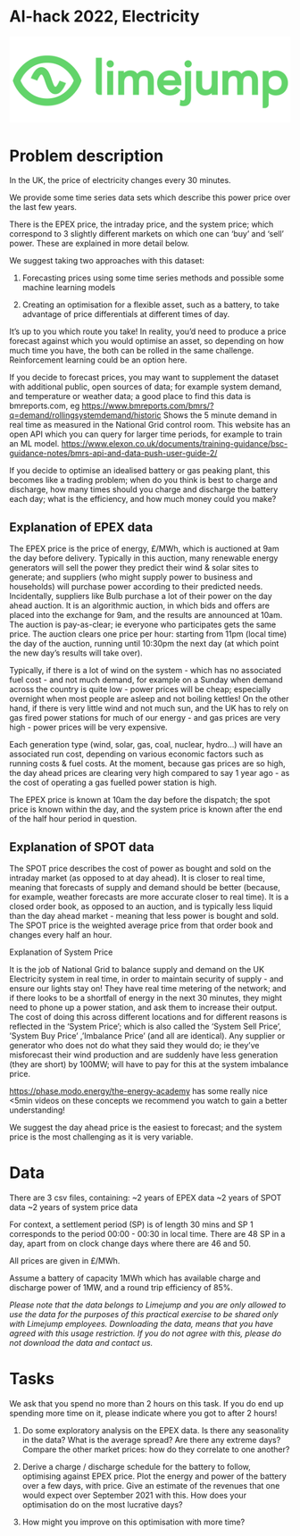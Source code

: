 # AI-hack 2022, Electricity

![alt](limejump-logo.png)


# Problem description


In the UK, the price of electricity changes every 30 minutes.

We provide some time series data sets which describe this power price over the last few years. 

There is the EPEX price, the intraday price, and the system price; which correspond to 3 slightly different markets on which one can ‘buy’ and ‘sell’ power. These are explained in more detail below.

We suggest taking two approaches with this dataset:
1)	Forecasting prices using some time series methods and possible some machine learning models

2)	Creating an optimisation for a flexible asset, such as a battery, to take advantage of price differentials at different times of day.

It’s up to you which route you take! In reality, you’d need to produce a price forecast against which you would optimise an asset, so depending on how much time you have, the both can be rolled in the same challenge. Reinforcement learning could be an option here.  

If you decide to forecast prices, you may want to supplement the dataset with additional public, open sources of data; for example system demand, and temperature or weather data; a good place to find this data is bmreports.com, eg 
https://www.bmreports.com/bmrs/?q=demand/rollingsystemdemand/historic
Shows the 5 minute demand in real time as measured in the National Grid control room. 
This website has an open API which you can query for larger time periods, for example to train an ML model.
https://www.elexon.co.uk/documents/training-guidance/bsc-guidance-notes/bmrs-api-and-data-push-user-guide-2/

If you decide to optimise an idealised battery or gas peaking plant, this becomes like a trading problem; when do you think is best to charge and discharge, how many times should you charge and discharge the battery each day; what is the efficiency, and how much money could you make?

## Explanation of EPEX data
The EPEX price is the price of energy, £/MWh, which is auctioned at 9am the day before delivery. Typically in this auction, many renewable energy generators will sell the power they predict their wind & solar sites to generate; and suppliers (who might supply power to business and households) will purchase power according to their predicted needs. Incidentally, suppliers like Bulb purchase a lot of their power on the day ahead auction. It is an algorithmic auction, in which bids and offers are placed into the exchange for 9am, and the results are announced at 10am. The auction is pay-as-clear; ie everyone who participates gets the same price. The auction clears one price per hour: starting from 11pm (local time) the day of the auction, running until 10:30pm the next day (at which point the new day’s results will take over). 

Typically, if there is a lot of wind on the system - which has no associated fuel cost - and not much demand, for example on a Sunday when demand across the country is quite low - power prices will be cheap; especially overnight when most people are asleep and not boiling kettles! On the other hand, if there is very little wind and not much sun, and the UK has to rely on gas fired power stations for much of our energy - and gas prices are very high - power prices will be very expensive.

Each generation type (wind, solar, gas, coal, nuclear, hydro…) will have an associated run cost, depending on various economic factors such as running costs & fuel costs. At the moment, because gas prices are so high, the day ahead prices are clearing very high compared to say 1 year ago - as the cost of operating a gas fuelled power station is high.

The EPEX price is known at 10am the day before the dispatch; the spot price is known within the day, and the system price is known after the end of the half hour period in question.

## Explanation of SPOT data

The SPOT price describes the cost of power as bought and sold on the intraday market (as opposed to at day ahead). It is closer to real time, meaning that forecasts of supply and demand should be better (because, for example, weather forecasts are more accurate closer to real time). It is a closed order book, as opposed to an auction, and is typically less liquid than the day ahead market - meaning that less power is bought and sold. The SPOT price is the weighted average price from that order book and changes every half an hour. 

Explanation of System Price

It is the job of National Grid to balance supply and demand on the UK Electricity system in real time, in order to maintain security of supply - and ensure our lights stay on! They have real time metering of the network; and if there looks to be a shortfall of energy in the next 30 minutes, they might need to phone up a power station, and ask them to increase their output. The cost of doing this across different locations and for different reasons is reflected in the ‘System Price’; which is also called the ‘System Sell Price’, ’System Buy Price’ ,’Imbalance Price’ (and all are identical). Any supplier or generator who does not do what they said they would do; ie they’ve misforecast their wind production and are suddenly have less generation (they are short) by 100MW; will have to pay for this at the system imbalance price. 
 
https://phase.modo.energy/the-energy-academy has some really nice <5min videos on these concepts we recommend you watch to gain a better understanding!

We suggest the day ahead price is the easiest to forecast; and the system price is the most challenging as it is very variable.


# Data

There are 3 csv files, containing:
~2 years of EPEX data
~2 years of SPOT data 
~2 years of system price data 

For context, a settlement period (SP) is of length 30 mins and SP 1 corresponds to the period 00:00 - 00:30 in local time. There are 48 SP in a day, apart from on clock change days where there are 46 and 50.

All prices are given in £/MWh.

Assume a battery of capacity 1MWh which has available charge and discharge power of 1MW, and a round trip efficiency of 85%.

*Please note that the data belongs to Limejump and you are only allowed to use the data for the purposes of this practical exercise to be shared only with Limejump employees. Downloading the data, means that you have agreed with this usage restriction. If you do not agree with this, please do not download the data and contact us.*

# Tasks

We ask that you spend no more than 2 hours on this task. 
If you do end up spending more time on it, please indicate where you got to after 2 hours!

1.	Do some exploratory analysis on the EPEX data. Is there any seasonality in the data? What is the average spread? Are there any extreme days? Compare the other market prices: how do they correlate to one another?

2.	Derive a charge / discharge schedule for the battery to follow, optimising against EPEX price. Plot the energy and power of the battery over a few days, with price. Give an estimate of the revenues that one would expect over September 2021 with this. How does your optimisation do on the most lucrative days?

3.	How might you improve on this optimisation with more time?



